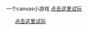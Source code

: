 一个canvas小游戏
<a href="https://xzhasdf.github.io/First/Chain_Reaction.html">点击这里试玩</a>
<!DOCTYPE html>
<html lang="zh">
  <head>
    <meta charset="UTF-8">
  </head>
  <body>
<a href="https://xzhasdf.github.io/First/Chain_Reaction.html">点击这里试玩</a>
  </body>
</html> 
